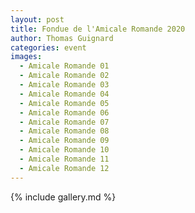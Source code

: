 ```yaml
---
layout: post
title: Fondue de l'Amicale Romande 2020
author: Thomas Guignard
categories: event
images:
  - Amicale Romande 01
  - Amicale Romande 02
  - Amicale Romande 03
  - Amicale Romande 04
  - Amicale Romande 05
  - Amicale Romande 06
  - Amicale Romande 07
  - Amicale Romande 08
  - Amicale Romande 09
  - Amicale Romande 10
  - Amicale Romande 11
  - Amicale Romande 12
---
```


{% include gallery.md %}
